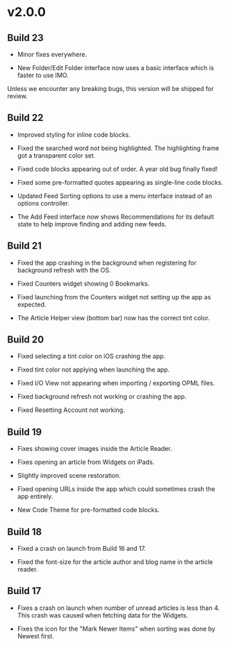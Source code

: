 # v2.0.0

## Build 23

- Minor fixes everywhere. 

- New Folder/Edit Folder interface now uses a basic interface which is faster to use IMO. 

Unless we encounter any breaking bugs, this version will be shipped for review. 

## Build 22

- Improved styling for inline code blocks. 

- Fixed the searched word not being highlighted. The highlighting frame got a transparent color set. 

- Fixed code blocks appearing out of order. A year old bug finally fixed! 

- Fixed some pre-formatted quotes appearing as single-line code blocks.

- Updated Feed Sorting options to use a menu interface instead of an options controller. 

- The Add Feed interface now shows Recommendations for its default state to help improve finding and adding new feeds. 

## Build 21

- Fixed the app crashing in the background when registering for background refresh with the OS. 

- Fixed Counters widget showing 0 Bookmarks. 

- Fixed launching from the Counters widget not setting up the app as expected. 

- The Article Helper view (bottom bar) now has the correct tint color. 

## Build 20 

- Fixed selecting a tint color on iOS crashing the app. 

- Fixed tint color not applying when launching the app. 

- Fixed I/O View not appearing when importing / exporting OPML files.

- Fixed background refresh not working or crashing the app. 

- Fixed Resetting Account not working. 

## Build 19

- Fixes showing cover images inside the Article Reader. 

- Fixes opening an article from Widgets on iPads.

- Slightly improved scene restoration. 

- Fixed opening URLs inside the app which could sometimes crash the app entirely. 

- New Code Theme for pre-formatted code blocks. 

## Build 18

- Fixed a crash on launch from Build 16 and 17. 

- Fixed the font-size for the article author and blog name in the article reader. 

## Build 17

- Fixes a crash on launch when number of unread articles is less than 4. This crash was caused when fetching data for the Widgets. 

- Fixes the icon for the "Mark Newer Items" when sorting was done by Newest first. 
